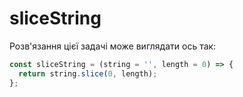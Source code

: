 # sliceString

Розв'язання цієї задачі може виглядати ось так:

```js
const sliceString = (string = '', length = 0) => {
  return string.slice(0, length);
};
```
